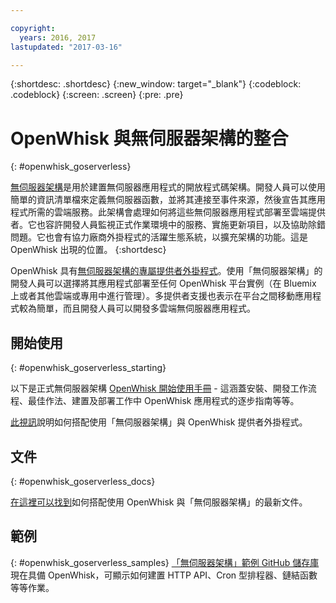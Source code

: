```yaml
---

copyright:
  years: 2016, 2017
lastupdated: "2017-03-16"

---
```


{:shortdesc: .shortdesc}
{:new_window: target="_blank"}
{:codeblock: .codeblock}
{:screen: .screen}
{:pre: .pre}

# OpenWhisk 與無伺服器架構的整合
{: #openwhisk_goserverless}

[無伺服器架構](https://serverless.com/)是用於建置無伺服器應用程式的開放程式碼架構。開發人員可以使用簡單的資訊清單檔來定義無伺服器函數，並將其連接至事件來源，然後宣告其應用程式所需的雲端服務。此架構會處理如何將這些無伺服器應用程式部署至雲端提供者。它也容許開發人員監視正式作業環境中的服務、實施更新項目，以及協助除錯問題。它也會有協力廠商外掛程式的活躍生態系統，以擴充架構的功能。這是 OpenWhisk 出現的位置。
{:shortdesc}

OpenWhisk 具有[無伺服器架構的專屬提供者外掛程式](https://github.com/serverless/serverless-openwhisk)。使用「無伺服器架構」的開發人員可以選擇將其應用程式部署至任何 OpenWhisk 平台實例（在 Bluemix 上或者其他雲端或專用中進行管理）。多提供者支援也表示在平台之間移動應用程式較為簡單，而且開發人員可以開發多雲端無伺服器應用程式。

## 開始使用
{: #openwhisk_goserverless_starting}

以下是正式無伺服器架構 [OpenWhisk 開始使用手冊](https://serverless.com/framework/docs/providers/openwhisk/guide/intro/) - 這涵蓋安裝、開發工作流程、最佳作法、建置及部署工作中 OpenWhisk 應用程式的逐步指南等等。

[此視訊](https://youtu.be/GJY10W98Itc)說明如何搭配使用「無伺服器架構」與 OpenWhisk 提供者外掛程式。
## 文件
{: #openwhisk_goserverless_docs}

[在這裡可以找到](https://serverless.com/framework/docs/providers/openwhisk/)如何搭配使用 OpenWhisk 與「無伺服器架構」的最新文件。
## 範例
{: #openwhisk_goserverless_samples}
[「無伺服器架構」範例 GitHub 儲存庫](https://github.com/serverless/examples)現在具備 OpenWhisk，可顯示如何建置 HTTP API、Cron 型排程器、鏈結函數等等作業。
